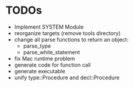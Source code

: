 # TODOs

* Implement SYSTEM Module
* reorganize targets (remove tools directory)
* change all parse functions to return an object:
  * parse_type
  * parse_while_statement
* fix Mac runtime problem
* generate code for function call
* generate executable
* unify type::Procedure and decl::Procedure